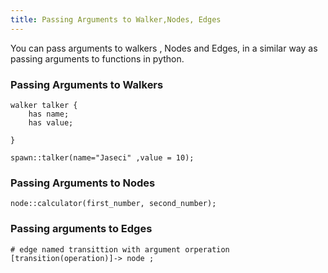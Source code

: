 ```yaml
---
title: Passing Arguments to Walker,Nodes, Edges
---
```


You can pass arguments to walkers , Nodes and Edges, in a similar way as passing arguments to functions in python.

### Passing Arguments to Walkers

```jac
walker talker {
    has name;
    has value;

}

spawn::talker(name="Jaseci" ,value = 10);
```

### Passing Arguments to Nodes
```jac 
node::calculator(first_number, second_number);
```

### Passing arguments to Edges
```jac
# edge named transittion with argument orperation
[transition(operation)]-> node ;
```


